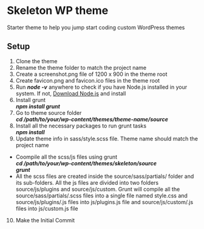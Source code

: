 # Skeleton WP theme
Starter theme to help you jump start coding custom WordPress themes

## Setup
1. Clone the theme
2. Rename the theme folder to match the project name
3. Create a screenshot.png file of 1200 x 900 in the theme root
4. Create favicon.png and favicon.ico files in the theme root
5. Run ***node -v*** anywhere to check if you have Node.js installed in your system. If not, [Download Node.js](https://nodejs.org/en/) and install
6. Install grunt <br> ***npm install grunt***
7. Go to theme source folder <br> ***cd /path/to/your/wp-content/themes/theme-name/source***
8. Install all the necessary packages to run grunt tasks <br> ***npm install***
9. Update theme info in sass/style.scss file. Theme name should match the project name
  * Coompile all the scss/js files using grunt<br>
  ***cd /path/to/your/wp-content/themes/skeleton/source*** <br>
  ***grunt***
  * All the scss files are created inside the source/sass/partials/ folder and its sub-folders. All the js files are divided into two folders source/js/plugins and source/js/custom. Grunt will compile all the source/sass/partials/.scss files into a single file named style.css and source/js/plugins/.js files into js/plugins.js file and source/js/custom/.js files into js/custom.js file
10. Make the Initial Commit